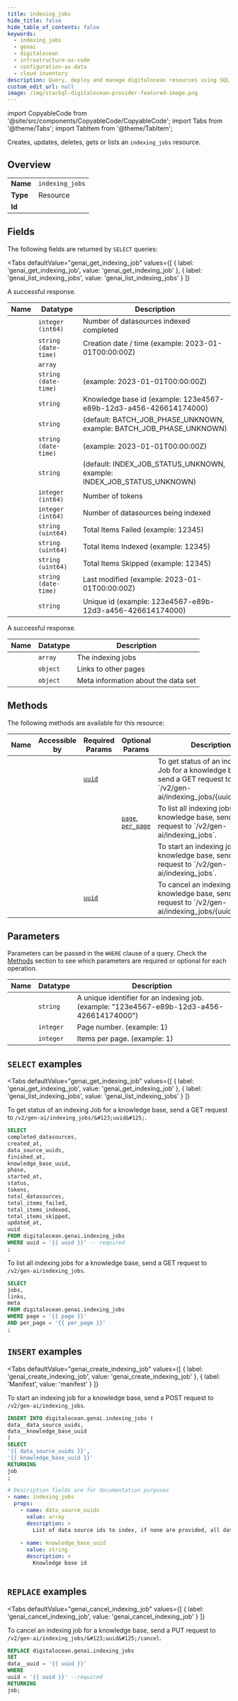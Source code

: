 ```yaml
--- 
title: indexing_jobs
hide_title: false
hide_table_of_contents: false
keywords:
  - indexing_jobs
  - genai
  - digitalocean
  - infrastructure-as-code
  - configuration-as-data
  - cloud inventory
description: Query, deploy and manage digitalocean resources using SQL
custom_edit_url: null
image: /img/stackql-digitalocean-provider-featured-image.png
---
```


import CopyableCode from '@site/src/components/CopyableCode/CopyableCode';
import Tabs from '@theme/Tabs';
import TabItem from '@theme/TabItem';

Creates, updates, deletes, gets or lists an <code>indexing_jobs</code> resource.

## Overview
<table><tbody>
<tr><td><b>Name</b></td><td><code>indexing_jobs</code></td></tr>
<tr><td><b>Type</b></td><td>Resource</td></tr>
<tr><td><b>Id</b></td><td><CopyableCode code="digitalocean.genai.indexing_jobs" /></td></tr>
</tbody></table>

## Fields

The following fields are returned by `SELECT` queries:

<Tabs
    defaultValue="genai_get_indexing_job"
    values={[
        { label: 'genai_get_indexing_job', value: 'genai_get_indexing_job' },
        { label: 'genai_list_indexing_jobs', value: 'genai_list_indexing_jobs' }
    ]}
>
<TabItem value="genai_get_indexing_job">

A successful response.

<table>
<thead>
    <tr>
    <th>Name</th>
    <th>Datatype</th>
    <th>Description</th>
    </tr>
</thead>
<tbody>
<tr>
    <td><CopyableCode code="completed_datasources" /></td>
    <td><code>integer (int64)</code></td>
    <td>Number of datasources indexed completed</td>
</tr>
<tr>
    <td><CopyableCode code="created_at" /></td>
    <td><code>string (date-time)</code></td>
    <td>Creation date / time (example: 2023-01-01T00:00:00Z)</td>
</tr>
<tr>
    <td><CopyableCode code="data_source_uuids" /></td>
    <td><code>array</code></td>
    <td></td>
</tr>
<tr>
    <td><CopyableCode code="finished_at" /></td>
    <td><code>string (date-time)</code></td>
    <td> (example: 2023-01-01T00:00:00Z)</td>
</tr>
<tr>
    <td><CopyableCode code="knowledge_base_uuid" /></td>
    <td><code>string</code></td>
    <td>Knowledge base id (example: 123e4567-e89b-12d3-a456-426614174000)</td>
</tr>
<tr>
    <td><CopyableCode code="phase" /></td>
    <td><code>string</code></td>
    <td> (default: BATCH_JOB_PHASE_UNKNOWN, example: BATCH_JOB_PHASE_UNKNOWN)</td>
</tr>
<tr>
    <td><CopyableCode code="started_at" /></td>
    <td><code>string (date-time)</code></td>
    <td> (example: 2023-01-01T00:00:00Z)</td>
</tr>
<tr>
    <td><CopyableCode code="status" /></td>
    <td><code>string</code></td>
    <td> (default: INDEX_JOB_STATUS_UNKNOWN, example: INDEX_JOB_STATUS_UNKNOWN)</td>
</tr>
<tr>
    <td><CopyableCode code="tokens" /></td>
    <td><code>integer (int64)</code></td>
    <td>Number of tokens</td>
</tr>
<tr>
    <td><CopyableCode code="total_datasources" /></td>
    <td><code>integer (int64)</code></td>
    <td>Number of datasources being indexed</td>
</tr>
<tr>
    <td><CopyableCode code="total_items_failed" /></td>
    <td><code>string (uint64)</code></td>
    <td>Total Items Failed (example: 12345)</td>
</tr>
<tr>
    <td><CopyableCode code="total_items_indexed" /></td>
    <td><code>string (uint64)</code></td>
    <td>Total Items Indexed (example: 12345)</td>
</tr>
<tr>
    <td><CopyableCode code="total_items_skipped" /></td>
    <td><code>string (uint64)</code></td>
    <td>Total Items Skipped (example: 12345)</td>
</tr>
<tr>
    <td><CopyableCode code="updated_at" /></td>
    <td><code>string (date-time)</code></td>
    <td>Last modified (example: 2023-01-01T00:00:00Z)</td>
</tr>
<tr>
    <td><CopyableCode code="uuid" /></td>
    <td><code>string</code></td>
    <td>Unique id (example: 123e4567-e89b-12d3-a456-426614174000)</td>
</tr>
</tbody>
</table>
</TabItem>
<TabItem value="genai_list_indexing_jobs">

A successful response.

<table>
<thead>
    <tr>
    <th>Name</th>
    <th>Datatype</th>
    <th>Description</th>
    </tr>
</thead>
<tbody>
<tr>
    <td><CopyableCode code="jobs" /></td>
    <td><code>array</code></td>
    <td>The indexing jobs</td>
</tr>
<tr>
    <td><CopyableCode code="links" /></td>
    <td><code>object</code></td>
    <td>Links to other pages</td>
</tr>
<tr>
    <td><CopyableCode code="meta" /></td>
    <td><code>object</code></td>
    <td>Meta information about the data set</td>
</tr>
</tbody>
</table>
</TabItem>
</Tabs>

## Methods

The following methods are available for this resource:

<table>
<thead>
    <tr>
    <th>Name</th>
    <th>Accessible by</th>
    <th>Required Params</th>
    <th>Optional Params</th>
    <th>Description</th>
    </tr>
</thead>
<tbody>
<tr>
    <td><a href="#genai_get_indexing_job"><CopyableCode code="genai_get_indexing_job" /></a></td>
    <td><CopyableCode code="select" /></td>
    <td><a href="#parameter-uuid"><code>uuid</code></a></td>
    <td></td>
    <td>To get status of an indexing Job for a knowledge base, send a GET request to `/v2/gen-ai/indexing_jobs/&#123;uuid&#125;`.</td>
</tr>
<tr>
    <td><a href="#genai_list_indexing_jobs"><CopyableCode code="genai_list_indexing_jobs" /></a></td>
    <td><CopyableCode code="select" /></td>
    <td></td>
    <td><a href="#parameter-page"><code>page</code></a>, <a href="#parameter-per_page"><code>per_page</code></a></td>
    <td>To list all indexing jobs for a knowledge base, send a GET request to `/v2/gen-ai/indexing_jobs`.</td>
</tr>
<tr>
    <td><a href="#genai_create_indexing_job"><CopyableCode code="genai_create_indexing_job" /></a></td>
    <td><CopyableCode code="insert" /></td>
    <td></td>
    <td></td>
    <td>To start an indexing job for a knowledge base, send a POST request to `/v2/gen-ai/indexing_jobs`.</td>
</tr>
<tr>
    <td><a href="#genai_cancel_indexing_job"><CopyableCode code="genai_cancel_indexing_job" /></a></td>
    <td><CopyableCode code="replace" /></td>
    <td><a href="#parameter-uuid"><code>uuid</code></a></td>
    <td></td>
    <td>To cancel an indexing job for a knowledge base, send a PUT request to `/v2/gen-ai/indexing_jobs/&#123;uuid&#125;/cancel`.</td>
</tr>
</tbody>
</table>

## Parameters

Parameters can be passed in the `WHERE` clause of a query. Check the [Methods](#methods) section to see which parameters are required or optional for each operation.

<table>
<thead>
    <tr>
    <th>Name</th>
    <th>Datatype</th>
    <th>Description</th>
    </tr>
</thead>
<tbody>
<tr id="parameter-uuid">
    <td><CopyableCode code="uuid" /></td>
    <td><code>string</code></td>
    <td>A unique identifier for an indexing job. (example: "123e4567-e89b-12d3-a456-426614174000")</td>
</tr>
<tr id="parameter-page">
    <td><CopyableCode code="page" /></td>
    <td><code>integer</code></td>
    <td>Page number. (example: 1)</td>
</tr>
<tr id="parameter-per_page">
    <td><CopyableCode code="per_page" /></td>
    <td><code>integer</code></td>
    <td>Items per page. (example: 1)</td>
</tr>
</tbody>
</table>

## `SELECT` examples

<Tabs
    defaultValue="genai_get_indexing_job"
    values={[
        { label: 'genai_get_indexing_job', value: 'genai_get_indexing_job' },
        { label: 'genai_list_indexing_jobs', value: 'genai_list_indexing_jobs' }
    ]}
>
<TabItem value="genai_get_indexing_job">

To get status of an indexing Job for a knowledge base, send a GET request to `/v2/gen-ai/indexing_jobs/&#123;uuid&#125;`.

```sql
SELECT
completed_datasources,
created_at,
data_source_uuids,
finished_at,
knowledge_base_uuid,
phase,
started_at,
status,
tokens,
total_datasources,
total_items_failed,
total_items_indexed,
total_items_skipped,
updated_at,
uuid
FROM digitalocean.genai.indexing_jobs
WHERE uuid = '{{ uuid }}' -- required
;
```
</TabItem>
<TabItem value="genai_list_indexing_jobs">

To list all indexing jobs for a knowledge base, send a GET request to `/v2/gen-ai/indexing_jobs`.

```sql
SELECT
jobs,
links,
meta
FROM digitalocean.genai.indexing_jobs
WHERE page = '{{ page }}'
AND per_page = '{{ per_page }}'
;
```
</TabItem>
</Tabs>


## `INSERT` examples

<Tabs
    defaultValue="genai_create_indexing_job"
    values={[
        { label: 'genai_create_indexing_job', value: 'genai_create_indexing_job' },
        { label: 'Manifest', value: 'manifest' }
    ]}
>
<TabItem value="genai_create_indexing_job">

To start an indexing job for a knowledge base, send a POST request to `/v2/gen-ai/indexing_jobs`.

```sql
INSERT INTO digitalocean.genai.indexing_jobs (
data__data_source_uuids,
data__knowledge_base_uuid
)
SELECT 
'{{ data_source_uuids }}',
'{{ knowledge_base_uuid }}'
RETURNING
job
;
```
</TabItem>
<TabItem value="manifest">

```yaml
# Description fields are for documentation purposes
- name: indexing_jobs
  props:
    - name: data_source_uuids
      value: array
      description: >
        List of data source ids to index, if none are provided, all data sources will be indexed
        
    - name: knowledge_base_uuid
      value: string
      description: >
        Knowledge base id
        
```
</TabItem>
</Tabs>


## `REPLACE` examples

<Tabs
    defaultValue="genai_cancel_indexing_job"
    values={[
        { label: 'genai_cancel_indexing_job', value: 'genai_cancel_indexing_job' }
    ]}
>
<TabItem value="genai_cancel_indexing_job">

To cancel an indexing job for a knowledge base, send a PUT request to `/v2/gen-ai/indexing_jobs/&#123;uuid&#125;/cancel`.

```sql
REPLACE digitalocean.genai.indexing_jobs
SET 
data__uuid = '{{ uuid }}'
WHERE 
uuid = '{{ uuid }}' --required
RETURNING
job;
```
</TabItem>
</Tabs>
